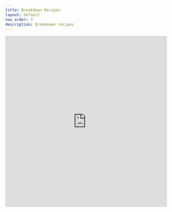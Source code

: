 ```yaml
---
title: Breakdown Recipes
layout: default
nav_order: 3
description: Breakdown recipes
---
```


<iframe class="airtable-embed" src="https://airtable.com/embed/shrltImEmWxLiN0K0?backgroundColor=red&viewControls=on" frameborder="0" onmousewheel="" width="100%" height="533" style="background: transparent; border: 1px solid #ccc;"></iframe>